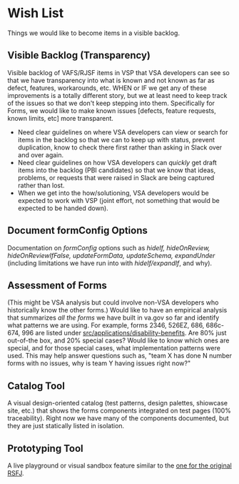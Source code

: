 # Wish List
Things we would like to become items in a visible backlog.

## Visible Backlog (Transparency)
Visible backlog of VAFS/RJSF items in VSP that VSA developers can see so that we have transparency into what is known and not known as far as defect, features, workarounds, etc. WHEN or IF we get any of these improvements is a totally different story, but we at least need to keep track of the issues so that we don't keep stepping into them. Specifically for Forms, we would like to make known issues [defects, feature requests, known limits, etc] more transparent.
- Need clear guidelines on where VSA developers can view or search for items in the backlog so that we can to keep up with status, prevent duplication, know to check there first rather than asking in Slack over and over again. 
- Need clear guidelines on how VSA developers can *quickly* get draft items into the backlog (PBI candidates) so that we know that ideas, problems, or requests that were raised in Slack are being captured rather than lost. 
- When we get into the how/solutioning, VSA developers would be expected to work with VSP (joint effort, not something that would be expected to be handed down).

## Document formConfig Options
Documentation on *formConfig* options such as *hideIf, hideOnReview, hideOnReviewIfFalse, updateFormData, updateSchema, expandUnder* (including limitations we have run into with *hideIf/expandIf*, and why).

## Assessment of Forms
(This might be VSA analysis but could involve non-VSA developers who historically know the other forms.)
Would like to have an empirical analysis that summarizes *all the forms* we have built in va.<span/>gov so far and identify what patterns we are using. For example, forms 2346, 526EZ, 686, 686c-674, 996 are listed under [src/applications/disability-benefits](https://github.com/department-of-veterans-affairs/vets-website/tree/master/src/applications/disability-benefits). Are 80% just out-of-the box, and 20% special cases? Would like to know which ones are special, and for those special cases, what implementation patterns were used. This may help answer questions such as, "team X has done N number forms with no issues, why is team Y having issues right now?"

## Catalog Tool
A visual design-oriented catalog (test patterns, design palettes, shiowcase site, etc.) that shows the forms components integrated on test pages (100% traceability). Right now we have many of the components documented, but they are just statically listed in isolation.

## Prototyping Tool
A live playground or visual sandbox feature similar to the [one for the original RSFJ](https://rjsf-team.github.io/react-jsonschema-form/).